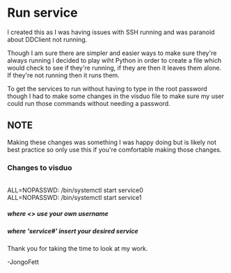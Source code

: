 # Run service

I created this as I was having issues with SSH running and was paranoid about DDClient not running.

Though I am sure there are simpler and easier ways to make sure they're always running I decided to play wiht Python in order to create a file which would check to see if they're running, if they are then it leaves them alone. If they're not running then it runs them.

To get the services to run without having to type in the root password though I had to make some changes in the visduo file to make sure my user could run those commands without needing a password.

## NOTE
Making these changes was something I was happy doing but is likely not best practice so only use this if you're comfortable making those changes.

### Changes to visduo

<br>
<username> ALL=NOPASSWD: /bin/systemctl start service0 <br>
<username> ALL=NOPASSWD: /bin/systemctl start service1<br>

##### where <> use your own username
##### where 'service#' insert your desired service

Thank you for taking the time to look at my work.

-JongoFett
